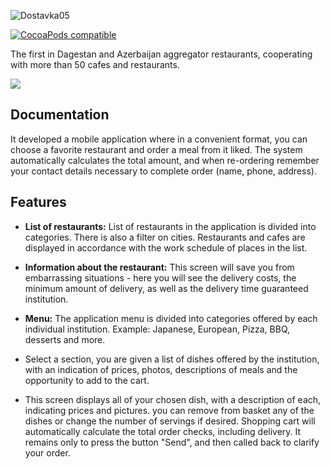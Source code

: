 ![Dostavka05](http://www.dostavka05.ru/images/xlogo.png.pagespeed.ic.cBtS1ZJdqb.png)

[![CocoaPods compatible](https://img.shields.io/cocoapods/v/MBProgressHUD.svg?style=flat)](https://cocoapods.org/pods) 

The first in Dagestan and Azerbaijan aggregator restaurants, cooperating with more than 50 cafes and restaurants.

[![](http://diitcenter.ru/upload/iblock/a1e/a1e008ca392a76c004415b5199fc89c2.png)](http://diitcenter.ru/upload/iblock/a1e/a1e008ca392a76c004415b5199fc89c2.png)

## Documentation

It developed a mobile application where in a convenient format, you can choose a favorite restaurant and order a meal from it liked. The system automatically calculates the total amount, and when re-ordering remember your contact details necessary to complete order (name, phone, address).

## Features

* **List of restaurants:** List of restaurants in the application is divided into categories. There is also a filter on cities. Restaurants and cafes are displayed in accordance with the work schedule of places in the list.

* **Information about the restaurant:** This screen will save you from embarrassing situations - here you will see the delivery costs, the minimum amount of delivery, as well as the delivery time guaranteed institution.

* **Menu:** The application menu is divided into categories offered by each individual institution. Example: Japanese, European, Pizza, BBQ, desserts and more.

* Select a section, you are given a list of dishes offered by the institution, with an indication of prices, photos, descriptions of meals and the opportunity to add to the cart.

* This screen displays all of your chosen dish, with a description of each, indicating prices and pictures. you can remove from basket any of the dishes or change the number of servings if desired. Shopping cart will automatically calculate the total order checks, including delivery. It remains only to press the button "Send", and then called back to clarify your order.

